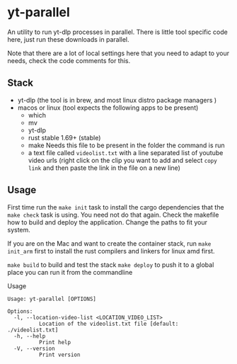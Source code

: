 # yt-parallel

An utility to run yt-dlp processes in parallel. There is little tool specific code here, just run 
these downloads in parallel. 

Note that there are a lot of local settings here that you need to adapt to your needs, check the 
code comments for this. 

## Stack 

- yt-dlp (the tool is in brew, and most linux distro package managers )
- macos or linux (tool expects the following apps to be present)
  - which
  - mv
  - yt-dlp
  - rust stable 1.69+ (stable)
  - make
Needs this file to be present in the folder the command is run 
  - a text file called `videolist.txt` with a line separated list of youtube video urls (right click on the clip you want to add and select `copy link` and then paste the link in the file on a new line)
## Usage 

First time run the `make init` task to install the cargo dependencies that the `make check` task is using. You need not do that again.
Check the makefile how to build and deploy the application. Change the paths to fit your system.

If you are on the Mac and want to create the container stack, run `make init_arm` first to install the rust
compilers and linkers for linux amd first. 

`make build` to build and test the stack 
`make deploy` to push it to a global place you can run it from the commandline

Usage
```text
Usage: yt-parallel [OPTIONS]

Options:
  -l, --location-video-list <LOCATION_VIDEO_LIST>
          Location of the videolist.txt file [default: ./videolist.txt]
  -h, --help
          Print help
  -V, --version
          Print version
```

